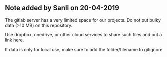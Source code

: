 ## Note added by Sanli on 20-04-2019

The gitlab server has a very limited space for our projects. Do not put bulky data (>10 MB) on this repository.

Use dropbox, onedrive, or other cloud services to share such files and put a link here. 

If data is only for local use, make sure to add the folder/filename to gitignore